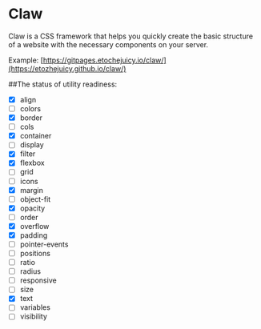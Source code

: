 # Claw

Claw is a CSS framework that helps you quickly create the basic structure of a website with the necessary components on your server.

Example: [https://gitpages.etochejuicy.io/claw/](https://etozhejuicy.github.io/claw/)

##The status of utility readiness:

- [x]  align
- [ ]  colors
- [x]  border
- [ ]  cols
- [x]  container
- [ ]  display
- [x]  filter
- [x]  flexbox
- [ ]  grid
- [ ]  icons
- [x]  margin
- [ ]  object-fit
- [x]  opacity
- [ ]  order
- [x]  overflow
- [x]  padding
- [ ]  pointer-events
- [ ]  positions
- [ ]  ratio
- [ ]  radius
- [ ]  responsive
- [ ]  size
- [x]  text
- [ ]  variables
- [ ]  visibility
